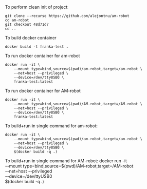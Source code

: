 To perform clean init of project:
```
git clone --recurse https://github.com/alejontnu/am-robot
cd am-robot
git checkout 48d71d7
cd ..
```


To build docker container
```
docker build -t franka-test .
```


To run docker container for am-robot
```
docker run -it \
    --mount type=bind,source=$(pwd)/am-robot,target=/am-robot \
    --net=host --privileged \
    --device=/dev/ttyUSB0 \
    franka-test:latest 
```
To run docker container for AM-robot
```
docker run -it \
    --mount type=bind,source=$(pwd)/AM-robot,target=/AM-robot \
    --net=host --privileged \
    --device=/dev/ttyUSB0 \
    franka-test:latest 
```

To build+run in single command for am-robot:
```
docker run -it \
    --mount type=bind,source=$(pwd)/am-robot,target=/am-robot \
    --net=host --privileged \
    --device=/dev/ttyUSB0 \
    $(docker build -q .)
```

To build+run in single command for AM-robot:
docker run -it \
    --mount type=bind,source=$(pwd)/AM-robot,target=/AM-robot \
    --net=host --privileged \
    --device=/dev/ttyUSB0 \
    $(docker build -q .)
